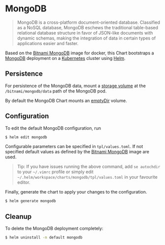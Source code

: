 # MongoDB

> MongoDB is a cross-platform document-oriented database. Classified as a NoSQL database, MongoDB eschews the traditional table-based relational database structure in favor of JSON-like documents with dynamic schemas, making the integration of data in certain types of applications easier and faster.

Based on the [Bitnami MongoDB](https://github.com/bitnami/bitnami-docker-mongodb) image for docker, this Chart bootstraps a [MongoDB](https://mongodb.com/) deployment on a [Kubernetes](http://kubernetes.io) cluster using [Helm](https://helm.sh).

## Persistence

For persistence of the MongoDB data, mount a [storage volume](http://kubernetes.io/docs/user-guide/volumes/) at the `/bitnami/mongodb/data` path of the MongoDB pod.

By default the MongoDB Chart mounts an [emptyDir](http://kubernetes.io/docs/user-guide/volumes/#emptydir) volume.

## Configuration

To edit the default MongoDB configuration, run

```bash
$ helm edit mongodb
```

Configurable parameters can be specified in `tpl/values.toml`. If not specified default values as defined by the [Bitnami MongoDB](https://github.com/bitnami/bitnami-docker-mongodb) image are used.

> Tip: If you have issues running the above command, add `se autochdir` to your `~/.vimrc` profile or simply edit `~/.helm/workspace/charts/mongodb/tpl/values.toml` in your favourite editor.

Finally, generate the chart to apply your changes to the configuration.

```bash
$ helm generate mongodb
```

## Cleanup

To delete the MongoDB deployment completely:

```bash
$ helm uninstall -n default mongodb
```
